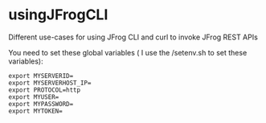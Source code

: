 # usingJFrogCLI
Different use-cases for using JFrog CLI and curl to invoke JFrog REST APIs

You need to set these global variables ( I use the /setenv.sh to set these variables):
```
export MYSERVERID=
export MYSERVERHOST_IP=
export PROTOCOL=http
export MYUSER=
export MYPASSWORD=
export MYTOKEN=

```
